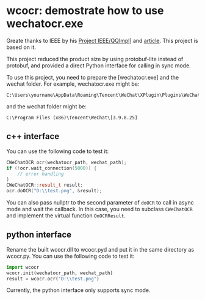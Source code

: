 # wcocr: demostrate how to use wechatocr.exe

Greate thanks to IEEE by his [Project IEEE/QQImpl](https://github.com/EEEEhex/qqimpl)] and [article](https://mp.weixin.qq.com/s?__biz=MjM5NTc2MDYxMw==&mid=2458516946&idx=1&sn=3de89283cb61c7a0cab08bc79cb4d83d).
This project is based on it. 

This project reduced the product size by using protobuf-lite instead of protobuf, 
and provided a direct Python interface for calling in sync mode.

To use this project, you need to prepare the [wechatocr.exe] and the wechat folder.
For example, wechatocr.exe might be:
```
C:\Users\yourname\AppData\Roaming\Tencent\WeChat\XPlugin\Plugins\WeChatOCR\7061\extracted\WeChatOCR.exe
```
and the wechat folder might be:
```
C:\Program Files (x86)\Tencent\WeChat\[3.9.8.25]
```

## c++ interface
You can use the following code to test it:
```cpp
CWeChatOCR ocr(wechatocr_path, wechat_path);
if (!ocr.wait_connection(5000)) {
	// error handling
}
CWeChatOCR::result_t result;
ocr.doOCR("D:\\test.png", &result);
```
You can also pass nullptr to the second parameter of `doOCR` to call in async mode and wait the callback.
In this case, you need to subclass `CWeChatOCR` and implement the virtual function `OnOCRResult`.

## python interface
Rename the built wcocr.dll to wcocr.pyd and put it in the same directory as wcocr.py.
You can use the following code to test it:
```python
import wcocr
wcocr.init(wechatocr_path, wechat_path)
result = wcocr.ocr("D:\\test.png")
```

Currently, the python interface only supports sync mode.
